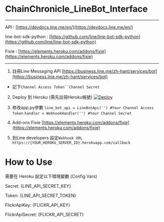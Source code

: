 # ChainChronicle_LineBot_Interface
***
API : 
[https://devdocs.line.me/en/](https://devdocs.line.me/en/)

line-bot-sdk-python : 
[https://github.com/line/line-bot-sdk-python](https://github.com/line/line-bot-sdk-python)

Fixie : 
[https://elements.heroku.com/addons/fixie](https://elements.heroku.com/addons/fixie)
***

1. 註冊Line Messaging API
[https://business.line.me/zh-hant/services/bot](https://business.line.me/zh-hant/services/bot)
 - 記下`Channel Access Token``Channel Secret`

2. Deploy 到 Heroku (需先註冊Heroku帳號)
[![Deploy](https://www.herokucdn.com/deploy/button.svg)](https://heroku.com/deploy?template=https://github.com/mong0520/ChainChronicle_LineBot_Interface)

3. 修改app.py參數
`line_bot_api = LineBotApi('') #Your Channel Access Token`
`handler = WebhookHandler('') #Your Channel Secret`

4. Add-ons Fixie
[https://elements.heroku.com/addons/fixie](https://elements.heroku.com/addons/fixie)

5. 到Line developers 設定`Webhook URL`
`https://{YOUR_HEROKU_SERVER_ID}.herokuapp.com/callback`

# How to Use
需要在 Heroku 設定以下環境變數 (Config Vars)

Secret: {LINE_API_SECRET_KEY}

Token: {LINE_API_SECRET_TOKEN}

FlickrApiKey: {FLICKR_API_KEY}

FlickrApiSecret: {FLICKR_API_SECRET}

